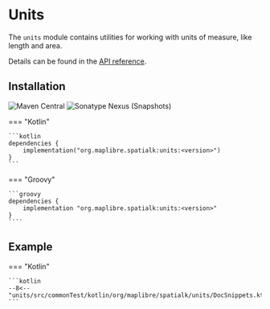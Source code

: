# Units

The `units` module contains utilities for working with units of measure, like
length and area.

Details can be found in the [API reference](./api/units/index.html).

## Installation

![Maven Central](https://img.shields.io/maven-central/v/org.maplibre.spatialk/units)
![Sonatype Nexus (Snapshots)](https://img.shields.io/nexus/s/org.maplibre.spatialk/units?server=https%3A%2F%2Foss.sonatype.org)

=== "Kotlin"

    ```kotlin
    dependencies {
        implementation("org.maplibre.spatialk:units:<version>")
    }
    ```

=== "Groovy"

    ```groovy
    dependencies {
        implementation "org.maplibre.spatialk:units:<version>"
    }
    ````

## Example

=== "Kotlin"

    ```kotlin
    --8<-- "units/src/commonTest/kotlin/org/maplibre/spatialk/units/DocSnippets.kt:example"
    ```
